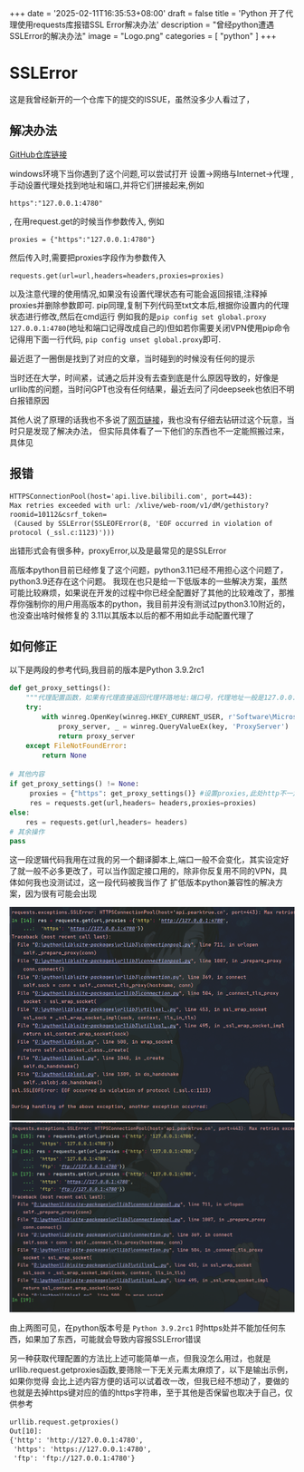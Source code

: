 +++
date = '2025-02-11T16:35:53+08:00'
draft = false
title = 'Python 开了代理使用requests库报错SSL Error解决办法'
description = "曾经python遭遇SSLError的解决办法"
image = "Logo.png"
categories = [
    "python"
]
+++

# SSLError
这是我曾经新开的一个仓库下的提交的ISSUE，虽然没多少人看过了，

## 解决办法
[GitHub仓库链接](https://github.com/ADeepblue/SSLError_involve/issues/2)

windows环境下当你遇到了这个问题,可以尝试打开 设置->网络与Internet->代理 ,
手动设置代理处找到地址和端口,并将它们拼接起来,例如
```
https":"127.0.0.1:4780"
```
, 在用request.get的时候当作参数传入, 例如
```
proxies = {"https":"127.0.0.1:4780"}
```
然后传入时,需要把proxies字段作为参数传入
```
requests.get(url=url,headers=headers,proxies=proxies)
```

以及注意代理的使用情况,如果没有设置代理状态有可能会返回报错,注释掉proxies并删除参数即可.
pip同理,复制下列代码至txt文本后,根据你设置内的代理状态进行修改,然后在cmd运行
例如我的是`pip config set global.proxy 127.0.0.1:4780`(地址和端口记得改成自己的)但如若你需要关闭VPN使用pip命令记得用下面一行代码,
`pip config unset global.proxy`即可.

最近逛了一圈倒是找到了对应的文章，当时碰到的时候没有任何的提示

当时还在大学，时间紧，试通之后并没有去查到底是什么原因导致的，好像是urllib库的问题，当时问GPT也没有任何结果，最近去问了问deepseek也依旧不明白报错原因

其他人说了原理的话我也不多说了[网页链接](https://www.cnblogs.com/davyyy/p/14388623.html)，我也没有仔细去钻研过这个玩意，当时只是发现了解决办法，
但实际具体看了一下他们的东西也不一定能照搬过来，具体见

## 报错
```
HTTPSConnectionPool(host='api.live.bilibili.com', port=443): 
Max retries exceeded with url: /xlive/web-room/v1/dM/gethistory?roomid=10112&csrf_token=
 (Caused by SSLError(SSLEOFError(8, 'EOF occurred in violation of protocol (_ssl.c:1123)')))
```
出错形式会有很多种，proxyError,以及是最常见的是SSLError

高版本python目前已经修复了这个问题，python3.11已经不用担心这个问题了，python3.9还存在这个问题。
我现在也只是给一下低版本的一些解决方案，虽然可能比较麻烦，如果说在开发的过程中你已经全配置好了其他的比较难改了，那推荐你强制你的用户用高版本的python，我目前并没有测试过python3.10附近的，也没查出啥时候修复的
3.11以其版本以后的都不用如此手动配置代理了


## 如何修正
以下是两段的参考代码,我目前的版本是Python 3.9.2rc1
```python 
def get_proxy_settings():
    """代理配置函数，如果有代理直接返回代理环路地址:端口号，代理地址一般是127.0.0.1，端口号:4780，则拿到的返回可能是127.0.0.1:4780"""
    try:
        with winreg.OpenKey(winreg.HKEY_CURRENT_USER, r'Software\Microsoft\Windows\CurrentVersion\Internet Settings') as key:
            proxy_server, _ = winreg.QueryValueEx(key, 'ProxyServer')
            return proxy_server
    except FileNotFoundError:
        return None

# 其他内容
if get_proxy_settings() != None:
     proxies = {"https": get_proxy_settings()} #设置proxies,此处http不一定是必要的，以及127.0.0.1:4780前面的https也不一定是必要的，如果有错误可以试试
     res = requests.get(url,headers= headers,proxies=proxies)
else:
    res = requests.get(url,headers= headers)
# 其余操作
pass
```
这一段逻辑代码我用在过我的另一个翻译脚本上,端口一般不会变化，其实设定好了就一般不必多更改了，可以当作固定接口用的，除非你反复用不同的VPN，具体如何我也没测试过，这一段代码被我当作了
扩低版本python兼容性的解决方案，因为很有可能会出现

![https键值处加https报错](proxy-error1.png)
![https键值处不加东西其他改了也没事](proxy-error2.png)

由上两图可见，在python版本号是 `Python 3.9.2rc1` 时https处并不能加任何东西，如果加了东西，可能就会导致内容报SSLError错误

另一种获取代理配置的方法比上述可能简单一点，但我没怎么用过，也就是urllib.request.getproxies函数,要筛除一下无关元素太麻烦了，以下是输出示例，如果你觉得
会比上述内容方便的话可以试着改一改，但我已经不想动了，要做的也就是去掉https键对应的值的https字符串，至于其他是否保留也取决于自己，仅供参考

```
urllib.request.getproxies()
Out[10]: 
{'http': 'http://127.0.0.1:4780',
 'https': 'https://127.0.0.1:4780',
 'ftp': 'ftp://127.0.0.1:4780'}
```